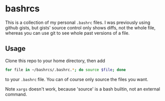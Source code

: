 # bashrcs

This is a collection of my personal `.bashrc` files. I was previously using github gists, but gists' source control only shows diffs, not the whole file, whereas you can use git to see whole past versions of a file.

## Usage

Clone this repo to your home directory, then add 
```bash
for file in ~/bashrcs/.bashrc.*; do source $file; done
```
to your `.bashrc` file. You can of course only source the files you want.

Note `xargs` doesn't work, because 'source' is a bash builtin, not an external command.